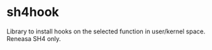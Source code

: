 sh4hook
=======

Library to install hooks on the selected function in user/kernel space. Reneasa SH4 only.
